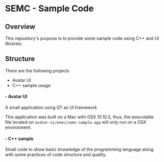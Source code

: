 # SEMC - Sample Code

## Overview
This repository's purpose is to provide some sample code using C++ and UI libraries.

## Structure
There are the following projects

* Avatar UI
* C++ sample usage

#### - Avatar UI
A small application using QT as UI framework

This application was built on a Mac with OSX 10.10.5, thus, the executable file located on `avatar-ui/exec/semc-sample.app` will only run on a OSX environment.

#### - C++ sample
Small code to show basic knowledge of the programming language along with some practices of code structure and quality.